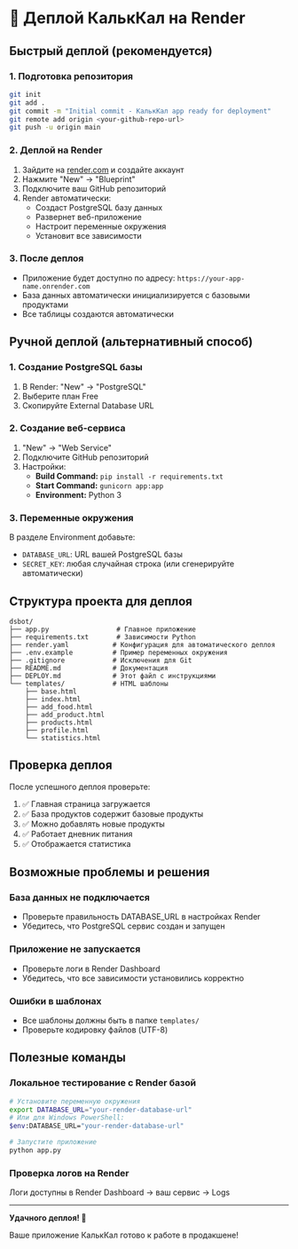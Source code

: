# 🚀 Деплой КалькКал на Render

## Быстрый деплой (рекомендуется)

### 1. Подготовка репозитория
```bash
git init
git add .
git commit -m "Initial commit - КалькКал app ready for deployment"
git remote add origin <your-github-repo-url>
git push -u origin main
```

### 2. Деплой на Render
1. Зайдите на [render.com](https://render.com) и создайте аккаунт
2. Нажмите "New" → "Blueprint"
3. Подключите ваш GitHub репозиторий
4. Render автоматически:
   - Создаст PostgreSQL базу данных
   - Развернет веб-приложение
   - Настроит переменные окружения
   - Установит все зависимости

### 3. После деплоя
- Приложение будет доступно по адресу: `https://your-app-name.onrender.com`
- База данных автоматически инициализируется с базовыми продуктами
- Все таблицы создаются автоматически

## Ручной деплой (альтернативный способ)

### 1. Создание PostgreSQL базы
1. В Render: "New" → "PostgreSQL"
2. Выберите план Free
3. Скопируйте External Database URL

### 2. Создание веб-сервиса
1. "New" → "Web Service"
2. Подключите GitHub репозиторий
3. Настройки:
   - **Build Command:** `pip install -r requirements.txt`
   - **Start Command:** `gunicorn app:app`
   - **Environment:** Python 3

### 3. Переменные окружения
В разделе Environment добавьте:
- `DATABASE_URL`: URL вашей PostgreSQL базы
- `SECRET_KEY`: любая случайная строка (или сгенерируйте автоматически)

## Структура проекта для деплоя

```
dsbot/
├── app.py                 # Главное приложение
├── requirements.txt       # Зависимости Python
├── render.yaml           # Конфигурация для автоматического деплоя
├── .env.example          # Пример переменных окружения
├── .gitignore            # Исключения для Git
├── README.md             # Документация
├── DEPLOY.md             # Этот файл с инструкциями
└── templates/            # HTML шаблоны
    ├── base.html
    ├── index.html
    ├── add_food.html
    ├── add_product.html
    ├── products.html
    ├── profile.html
    └── statistics.html
```

## Проверка деплоя

После успешного деплоя проверьте:
1. ✅ Главная страница загружается
2. ✅ База продуктов содержит базовые продукты
3. ✅ Можно добавлять новые продукты
4. ✅ Работает дневник питания
5. ✅ Отображается статистика

## Возможные проблемы и решения

### База данных не подключается
- Проверьте правильность DATABASE_URL в настройках Render
- Убедитесь, что PostgreSQL сервис создан и запущен

### Приложение не запускается
- Проверьте логи в Render Dashboard
- Убедитесь, что все зависимости установились корректно

### Ошибки в шаблонах
- Все шаблоны должны быть в папке `templates/`
- Проверьте кодировку файлов (UTF-8)

## Полезные команды

### Локальное тестирование с Render базой
```bash
# Установите переменную окружения
export DATABASE_URL="your-render-database-url"
# Или для Windows PowerShell:
$env:DATABASE_URL="your-render-database-url"

# Запустите приложение
python app.py
```

### Проверка логов на Render
Логи доступны в Render Dashboard → ваш сервис → Logs

---

**Удачного деплоя! 🎉**

Ваше приложение КалькКал готово к работе в продакшене!